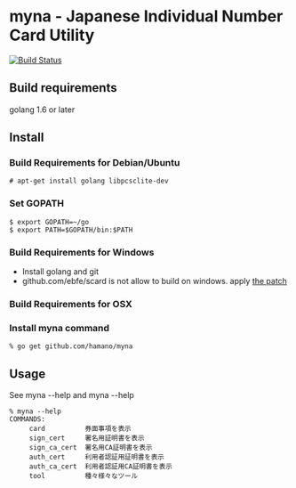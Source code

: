 myna - Japanese Individual Number Card Utility
==============================================

[![Build Status](https://travis-ci.org/jpki/myna.svg?branch=master)](https://travis-ci.org/jpki/myna)

## Build requirements
golang 1.6 or later

## Install 

### Build Requirements for Debian/Ubuntu

~~~
# apt-get install golang libpcsclite-dev
~~~

### Set GOPATH
~~~
$ export GOPATH=~/go
$ export PATH=$GOPATH/bin:$PATH
~~~

### Build Requirements for Windows

- Install golang and git
- github.com/ebfe/scard is not allow to build on windows. apply [the patch](https://github.com/ebfe/scard/pull/3)

### Build Requirements for OSX

### Install myna command
~~~
% go get github.com/hamano/myna
~~~

## Usage

See myna --help and myna <subcommand> --help

~~~
% myna --help
COMMANDS:
     card          券面事項を表示
     sign_cert     署名用証明書を表示
     sign_ca_cert  署名用CA証明書を表示
     auth_cert     利用者認証用証明書を表示
     auth_ca_cert  利用者認証用CA証明書を表示
     tool          種々様々なツール
~~~

